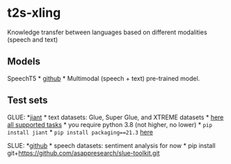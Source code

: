 # t2s-xling
Knowledge transfer between languages based on different modalities (speech and text)

## Models

SpeechT5
        * [github](https://github.com/microsoft/SpeechT5)
        * Multimodal (speech + text) pre-trained model.

## Test sets

GLUE:
            *[jiant](https://github.com/nyu-mll/jiant)
            * text datasets: Glue, Super Glue, and XTREME datasets
            * [here all supported tasks](https://github.com/CompVis/latent-diffusion/issues/207)
            * you require python 3.8 (not higher, no lower)
            * `pip install jiant`
            * `pip install packaging==21.3` [here](https://github.com/CompVis/latent-diffusion/issues/207)

SLUE:
            *[github](https://github.com/asappresearch/slue-toolkit)
            * speech datasets: sentiment analysis for now
            * pip install git+https://github.com/asappresearch/slue-toolkit.git


